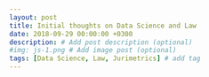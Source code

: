 ```yaml
---
layout: post
title: Initial thoughts on Data Science and Law
date: 2018-09-29 00:00:00 +0300
description: # Add post description (optional)
#img: js-1.png # Add image post (optional)
tags: [Data Science, Law, Jurimetrics] # add tag
---
```



